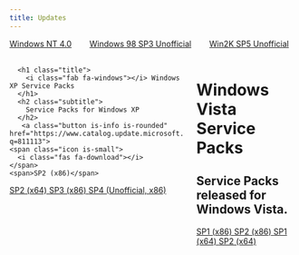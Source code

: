 ```yaml
---
title: Updates
---
```

<a name="updates"></a>
  <div class="columns">
    <div class="column">
      <a class="button is-large is-fullwidth is-rounded" href="https://msfn.org/board/topic/159597-guide-to-installing-and-updating-windows-nt-40-workstation/" target="_blank"><span>Windows  NT 4.0</span></a>
    </div>
    <div class="column">
      <a class="button is-large is-fullwidth is-rounded" href="https://www.techtalk.cc/download/U98SESP3.EXE" target="_blank"><span>Windows 98 SP3 Unofficial</span></a>
    </div>
    <div class="column">
      <a class="button is-large is-fullwidth is-rounded" href="http://www.majorgeeks.com/mg/getmirror/microsoft_windows_2000_unofficial_sp,1.html" target="_blank"><span>Win2K SP5 Unofficial</span></a>
    </div>
</div><br />

<div class="columns">
  <div class="column">
  <div class="box">

      <h1 class="title">
        <i class="fab fa-windows"></i> Windows XP Service Packs
      </h1>
      <h2 class="subtitle">
        Service Packs for Windows XP
      </h2>
	   <a class="button is-info is-rounded" href="https://www.catalog.update.microsoft.com/Search.aspx?q=811113">
    <span class="icon is-small">
      <i class="fas fa-download"></i>
    </span>
    <span>SP2 (x86)</span>
  </a>
  <a class="button is-info is-rounded" href="https://www.catalog.update.microsoft.com/Search.aspx?q=914961">
    <span class="icon is-small">
      <i class="fas fa-download"></i>
    </span>
    <span>SP2 (x64)</span>
  </a>
  <a class="button is-info is-rounded" href="https://www.catalog.update.microsoft.com/Search.aspx?q=KB936929">
    <span class="icon is-small">
      <i class="fas fa-download"></i>
    </span>
    <span>SP3 (x86)</span>
  </a>
  <a class="button is-info is-rounded" href="https://drive.google.com/uc?id=0B7k-l_4omFECdmo0QXJNZUR0NWM&export=download">
    <span class="icon is-small">
      <i class="fas fa-download"></i>
    </span>
    <span>SP4 (Unofficial, x86)</span>
  </a>
</div>
</div>
<div class="column">
<div class="box">
      <h1 class="title">
        <i class="fab fa-windows"></i> Windows Vista Service Packs
      </h1>
      <h2 class="subtitle">
        Service Packs released for Windows Vista.
      </h2>
	   <a class="button is-info is-rounded" href="https://www.catalog.update.microsoft.com/Search.aspx?q=936330">
    <span class="icon is-small">
      <i class="fas fa-download"></i>
    </span>
    <span>SP1 (x86)</span>
  </a>
  <a class="button is-info is-rounded" href="https://www.catalog.update.microsoft.com/Search.aspx?q=948465">
    <span class="icon is-small">
      <i class="fas fa-download"></i>
    </span>
    <span>SP2 (x86)</span>
  </a>
  <a class="button is-info is-rounded" href="https://www.catalog.update.microsoft.com/Search.aspx?q=936330%20x64">
    <span class="icon is-small">
      <i class="fas fa-download"></i>
    </span>
    <span>SP1 (x64)</span>
  </a>
  <a class="button is-info is-rounded" href="https://www.catalog.update.microsoft.com/Search.aspx?q=948465%20x64">
    <span class="icon is-small">
      <i class="fas fa-download"></i>
    </span>
    <span>SP2 (x64)</span>
  </a>
  <div>
</div>
  </div>

